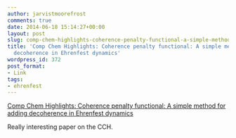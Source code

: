 ```yaml
---
author: jarvistmoorefrost
comments: true
date: 2014-06-18 15:14:27+00:00
layout: post
slug: comp-chem-highlights-coherence-penalty-functional-a-simple-method-for-adding-decoherence-in-ehrenfest-dynamics
title: 'Comp Chem Highlights: Coherence penalty functional: A simple method for adding
  decoherence in Ehrenfest dynamics'
wordpress_id: 372
post_format:
- Link
tags:
- ehrenfest
---
```


[Comp Chem Highlights: Coherence penalty functional: A simple method for adding decoherence in Ehrenfest dynamics](http://www.compchemhighlights.org/2014/06/coherence-penalty-functional-simple.html)

Really interesting paper on the CCH.
